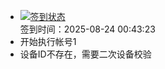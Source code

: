 - [![签到状态](https://github.com/womade/Cloud189-Actions/actions/workflows/main.yml/badge.svg?branch=main)](https://github.com/womade/Cloud189-Actions/actions/workflows/main.yml) <br> 签到时间：2025-08-24 00:43:23
- 开始执行帐号1
- 设备ID不存在，需要二次设备校验
